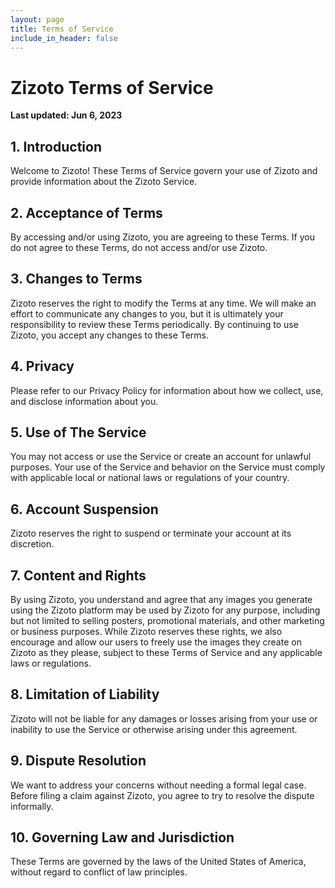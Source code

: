 ```yaml
---
layout: page
title: Terms of Service
include_in_header: false
---
```

# Zizoto Terms of Service

**Last updated: Jun 6, 2023**

## 1. Introduction

Welcome to Zizoto! These Terms of Service govern your use of Zizoto and provide information about the Zizoto Service.

## 2. Acceptance of Terms

By accessing and/or using Zizoto, you are agreeing to these Terms. If you do not agree to these Terms, do not access and/or use Zizoto.

## 3. Changes to Terms

Zizoto reserves the right to modify the Terms at any time. We will make an effort to communicate any changes to you, but it is ultimately your responsibility to review these Terms periodically. By continuing to use Zizoto, you accept any changes to these Terms.

## 4. Privacy

Please refer to our Privacy Policy for information about how we collect, use, and disclose information about you.

## 5. Use of The Service

You may not access or use the Service or create an account for unlawful purposes. Your use of the Service and behavior on the Service must comply with applicable local or national laws or regulations of your country.

## 6. Account Suspension

Zizoto reserves the right to suspend or terminate your account at its discretion.

## 7. Content and Rights

By using Zizoto, you understand and agree that any images you generate using the Zizoto platform may be used by Zizoto for any purpose, including but not limited to selling posters, promotional materials, and other marketing or business purposes. While Zizoto reserves these rights, we also encourage and allow our users to freely use the images they create on Zizoto as they please, subject to these Terms of Service and any applicable laws or regulations.

## 8. Limitation of Liability

Zizoto will not be liable for any damages or losses arising from your use or inability to use the Service or otherwise arising under this agreement.

## 9. Dispute Resolution

We want to address your concerns without needing a formal legal case. Before filing a claim against Zizoto, you agree to try to resolve the dispute informally.

## 10. Governing Law and Jurisdiction

These Terms are governed by the laws of the United States of America, without regard to conflict of law principles.


